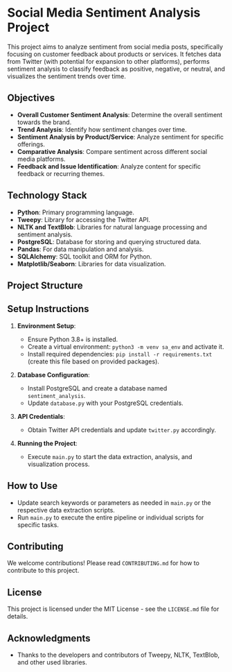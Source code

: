 # Social Media Sentiment Analysis Project

This project aims to analyze sentiment from social media posts, specifically focusing on customer feedback about products or services. It fetches data from Twitter (with potential for expansion to other platforms), performs sentiment analysis to classify feedback as positive, negative, or neutral, and visualizes the sentiment trends over time.

## Objectives

- **Overall Customer Sentiment Analysis**: Determine the overall sentiment towards the brand.
- **Trend Analysis**: Identify how sentiment changes over time.
- **Sentiment Analysis by Product/Service**: Analyze sentiment for specific offerings.
- **Comparative Analysis**: Compare sentiment across different social media platforms.
- **Feedback and Issue Identification**: Analyze content for specific feedback or recurring themes.

## Technology Stack

- **Python**: Primary programming language.
- **Tweepy**: Library for accessing the Twitter API.
- **NLTK and TextBlob**: Libraries for natural language processing and sentiment analysis.
- **PostgreSQL**: Database for storing and querying structured data.
- **Pandas**: For data manipulation and analysis.
- **SQLAlchemy**: SQL toolkit and ORM for Python.
- **Matplotlib/Seaborn**: Libraries for data visualization.

## Project Structure

## Setup Instructions

1. **Environment Setup**:
   - Ensure Python 3.8+ is installed.
   - Create a virtual environment: `python3 -m venv sa_env` and activate it.
   - Install required dependencies: `pip install -r requirements.txt` (create this file based on provided packages).

2. **Database Configuration**:
   - Install PostgreSQL and create a database named `sentiment_analysis`.
   - Update `database.py` with your PostgreSQL credentials.

3. **API Credentials**:
   - Obtain Twitter API credentials and update `twitter.py` accordingly.

4. **Running the Project**:
   - Execute `main.py` to start the data extraction, analysis, and visualization process.

## How to Use

- Update search keywords or parameters as needed in `main.py` or the respective data extraction scripts.
- Run `main.py` to execute the entire pipeline or individual scripts for specific tasks.

## Contributing

We welcome contributions! Please read `CONTRIBUTING.md` for how to contribute to this project.

## License

This project is licensed under the MIT License - see the `LICENSE.md` file for details.

## Acknowledgments

- Thanks to the developers and contributors of Tweepy, NLTK, TextBlob, and other used libraries.
